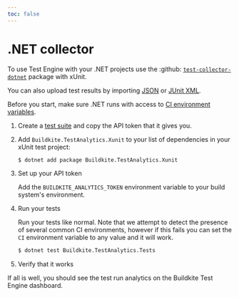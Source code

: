 ```yaml
---
toc: false
---
```


# .NET collector

To use Test Engine with your .NET projects use the :github: [`test-collector-dotnet`](https://github.com/buildkite/test-collector-dotnet) package with xUnit.

You can also upload test results by importing [JSON](/docs/test-engine/test-collection/importing-json) or [JUnit XML](/docs/test-engine/test-collection/importing-junit-xml).

Before you start, make sure .NET runs with access to [CI environment variables](/docs/test-engine/test-collection/ci-environments).

1. Create a [test suite](/docs/test-engine/test-suites) and copy the API token that it gives you.

1. Add `Buildkite.TestAnalytics.Xunit` to your list of dependencies in your xUnit test project:

    ```sh
    $ dotnet add package Buildkite.TestAnalytics.Xunit
    ```

1. Set up your API token

    Add the `BUILDKITE_ANALYTICS_TOKEN` environment variable to your build system's environment.

1. Run your tests

    Run your tests like normal.  Note that we attempt to detect the presence of several common CI environments, however if this fails you can set the `CI` environment variable to any value and it will work.

    ```sh
    $ dotnet test Buildkite.TestAnalytics.Tests
    ```

1. Verify that it works

If all is well, you should see the test run analytics on the Buildkite Test Engine dashboard.

